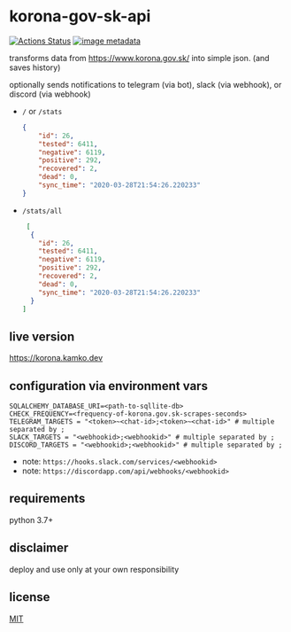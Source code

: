 # korona-gov-sk-api
[![Actions Status](https://github.com/kamko/korona-gov-sk-api/workflows/Docker%20build/badge.svg)](https://github.com/kamko/korona-gov-sk-api/actions "docker build status badge")
[![image metadata](https://images.microbadger.com/badges/image/kamko/korona-gov-sk-api.svg)](https://microbadger.com/images/kamko/korona-gov-sk-api "kamko/echoer image metadata")

transforms data from https://www.korona.gov.sk/ into simple json. (and saves history)

optionally sends notifications to telegram (via bot), slack (via webhook), or discord (via webhook)

- `/` or `/stats`
    ```json
    {
        "id": 26,
        "tested": 6411,
        "negative": 6119,
        "positive": 292,
        "recovered": 2,
        "dead": 0, 
        "sync_time": "2020-03-28T21:54:26.220233"
    }
    ```
- `/stats/all`
    ```json
     [
      {
        "id": 26,
        "tested": 6411,
        "negative": 6119,
        "positive": 292,
        "recovered": 2,
        "dead": 0, 
        "sync_time": "2020-03-28T21:54:26.220233"
      }
    ]
    ```
## live version
https://korona.kamko.dev

## configuration via environment vars
```
SQLALCHEMY_DATABASE_URI=<path-to-sqllite-db>
CHECK_FREQUENCY=<frequency-of-korona.gov.sk-scrapes-seconds>
TELEGRAM_TARGETS = "<token>~<chat-id>;<token>~<chat-id>" # multiple separated by ;
SLACK_TARGETS = "<webhookid>;<webhookid>" # multiple separated by ;
DISCORD_TARGETS = "<webhookid>;<webhookid>" # multiple separated by ;
```

- note: `https://hooks.slack.com/services/<webhookid>`
- note: `https://discordapp.com/api/webhooks/<webhookid>`
## requirements
python 3.7+

## disclaimer

deploy and use only at your own responsibility

## license
[MIT](LICENSE)
